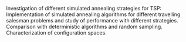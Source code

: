 Investigation of different simulated annealing strategies for TSP: 
Implementation of simulated annealing algorithms for different travelling salesman problems and study of performance with different strategies. 
Comparison with deterministic algorithms and random sampling. Characterization of configuration spaces.
